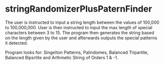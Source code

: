 # stringRandomizerPlusPaternFinder

The user is instructed to input a string length between the values of 100,000 to 100,000,000.
User is then instructed to input the max length of special characters between 3 to 15.
The program then generates the string based on the length given by the user and afterwards outputs the special patterns it detected.

Program looks for: Singelton Patterns, Palindomes, Balanced Tripartite, Balanced Bipsrtite and Arthmetic String of Orders 1 & -1.
